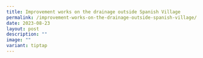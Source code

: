 ```yaml
---
title: Improvement works on the drainage outside Spanish Village
permalink: /improvement-works-on-the-drainage-outside-spanish-village/
date: 2023-08-23
layout: post
description: ""
image: ""
variant: tiptap
---
```

